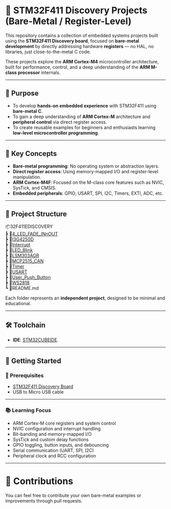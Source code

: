# 🔧 STM32F411 Discovery Projects (Bare-Metal / Register-Level)

This repository contains a collection of embedded systems projects built using the **STM32F411 Discovery board**, focused on **bare-metal development** by directly addressing hardware **registers** — no HAL, no libraries, just close-to-the-metal C code.

These projects explore the **ARM Cortex-M4** microcontroller architecture, built for performance, control, and a deep understanding of the **ARM M-class processor** internals.

---

## 🎯 Purpose

- To develop **hands-on embedded experience** with STM32F411 using **bare-metal C**.
- To gain a deep understanding of **ARM Cortex-M** architecture and **peripheral control** via direct register access.
- To create reusable examples for beginners and enthusiasts learning **low-level microcontroller programming**.

---

## 🧠 Key Concepts

- **Bare-metal programming**: No operating system or abstraction layers.
- **Direct register access**: Using memory-mapped I/O and register-level manipulation.
- **ARM Cortex-M4F**: Focused on the M-class core features such as NVIC, SysTick, and CMSIS.
- **Embedded peripherals**: GPIO, USART, SPI, I2C, Timers, EXTI, ADC, etc.

---

## 📁 Project Structure
📦32F411EDISCOVERY  
 ┣ 📂[4_LED_FADE_INnOUT](./4_LED_FADE_INnOUT)  
 ┣ 📂[I3G4250D](./I3G4250D)   
 ┣ 📂[Interrupt](./Interrupt)  
 ┣ 📂[LED_Blink](./LED_Blink)    
 ┣ 📂[LSM303AGR](./LSM303AGR)  
 ┣ 📂[MCP2515_CAN](./MCP2515_CAN)    
 ┣ 📂[Timer](./Timer)   
 ┣ 📂[USART](./USART)   
 ┣ 📂[User_Push_Button](./User_Push_Button)   
 ┣ 📂[WS2818](./WS2818)  
 ┗ 📜README.md  
 
Each folder represents an **independent project**, designed to be minimal and educational.

---

## 🛠️ Toolchain

- **IDE**: [STM32CUBEIDE](https://www.st.com/en/development-tools/stm32cubeide.html).

---

## 🚀 Getting Started

### 🔧 Prerequisites

- [STM32F411 Discovery Board](https://www.st.com/en/evaluation-tools/32f411ediscovery.html)
- USB to Micro USB cable


---
### 📚 Learning Focus
- ARM Cortex-M core registers and system control
- NVIC configuration and interrupt handling
- Bit-banding and memory-mapped I/O
- SysTick and custom delay functions
- GPIO toggling, button inputs, and debouncing
- Serial communication (UART, SPI, I2C)
- Peripheral clock and RCC configuration

---
# 🤝 Contributions

You can feel free to contribute your own bare-metal examples or improvements through pull requests.
